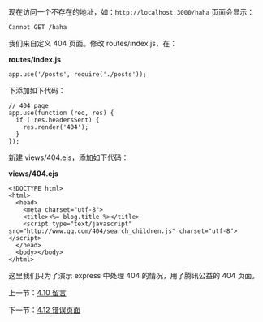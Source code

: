 现在访问一个不存在的地址，如：`http://localhost:3000/haha` 页面会显示：

```
Cannot GET /haha
```

我们来自定义 404 页面。修改 routes/index.js，在：

**routes/index.js**

```
app.use('/posts', require('./posts'));
```

下添加如下代码：

```
// 404 page
app.use(function (req, res) {
  if (!res.headersSent) {
    res.render('404');
  }
});
```

新建 views/404.ejs，添加如下代码：

**views/404.ejs**

```
<!DOCTYPE html>
<html>
  <head>
    <meta charset="utf-8">
    <title><%= blog.title %></title>
    <script type="text/javascript" src="http://www.qq.com/404/search_children.js" charset="utf-8"></script>
  </head>
  <body></body>
</html>
```

这里我们只为了演示 express 中处理 404 的情况，用了腾讯公益的 404 页面。

上一节：[4.10 留言](https://github.com/nswbmw/N-blog/blob/master/book/4.10%20%E7%95%99%E8%A8%80.md)

下一节：[4.12 错误页面](https://github.com/nswbmw/N-blog/blob/master/book/4.12%20%E9%94%99%E8%AF%AF%E9%A1%B5%E9%9D%A2.md)